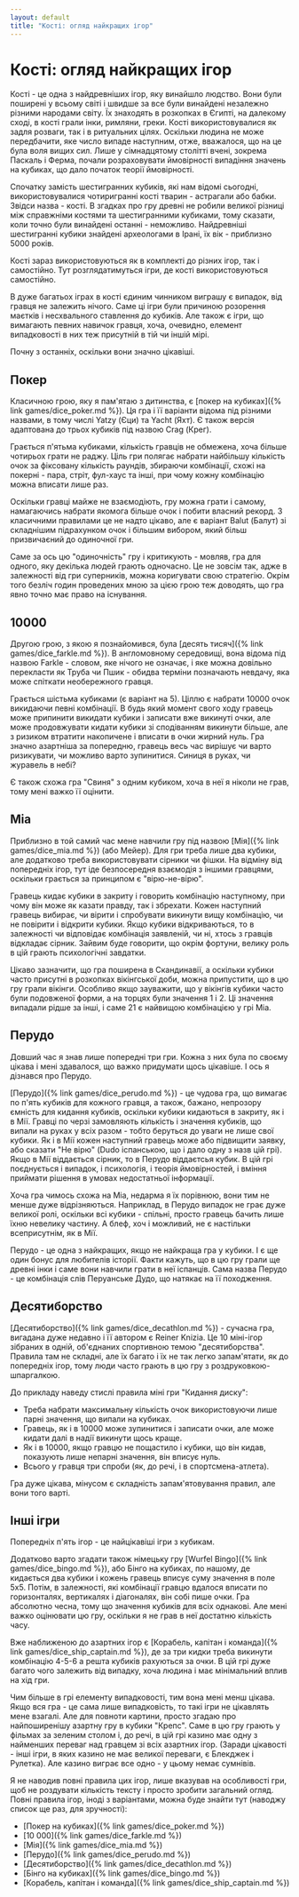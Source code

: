 ```yaml
---
layout: default
title: "Кості: огляд найкращих ігор"
---
```

# Кості: огляд найкращих ігор

Кості - це одна з найдревніших ігор, яку винайшло людство. 
Вони були поширені у всьому світі і швидше за все були винайдені незалежно різними народами світу. 
Їх знаходять в розкопках в Єгипті, на далекому сході, в кості грали інки, римляни, греки. 
Кості використовувалися як задля розваги, так і в ритуальних цілях. 
Оскільки людина не може передбачити, яке число випаде наступним, отже, вважалося, що на це була воля вищих сил.
Лише у сімнадцятому столітті вчені, зокрема Паскаль і Ферма, почали розраховувати ймовірності випадіння значень на кубиках, що дало початок теорії ймовірності.

Спочатку замість шестигранних кубиків, які нам відомі сьогодні, використовувалися чотиригранні кості тварин - астрагали або бабки.
Звідси назва - кості. 
В згадках про гру древні не робили великої різниці між справжніми костями та шестигранними кубиками, тому сказати, коли точно були винайдені останні - неможливо. 
Найдревніші шестигранні кубики знайдені археологами в Ірані, їх вік - приблизно 5000 років.

Кості зараз використовуються як в комплекті до різних ігор, так і самостійно. 
Тут розглядатимуться ігри, де кості використовуються самостійно. 

В дуже багатьох іграх в кості єдиним чинником виграшу є випадок, від гравця не залежить нічого.
Саме ці ігри були причиною розорення маєтків і несхвального ставлення до кубиків.
Але також є ігри, що вимагають певних навичок гравця, хоча, очевидно, елемент випадковості в них теж присутній в тій чи іншій мірі.

Почну з останніх, оскільки вони значно цікавіші.

## Покер

Класичною грою, яку я пам'ятаю з дитинства, є [покер на кубиках]({% link games/dice_poker.md %}).
Ця гра і її варіанти відома під різними назвами, в тому числі Yatzy (Єци) та Yacht (Яхт).
Є також версія адаптована до трьох кубиків під назвою Crag (Крег).

Грається п'ятьма кубиками, кількість гравців не обмежена, хоча більше чотирьох грати не раджу.
Ціль гри полягає набрати найбільшу кількість очок за фіксовану кількість раундів, збираючи комбінації, схожі на покерні - пара, стріт, фул-хаус та інші, при чому кожну комбінацію можна вписати лише раз.

Оскільки гравці майже не взаємодіють, гру можна грати і самому, намагаючись набрати якомога більше очок і побити власний рекорд.
З класичними правилами це не надто цікаво, але є варіант Balut (Балут) зі складнішим підрахунком очок і більшим вибором, який більш призвичаєний до одиночної гри.

Саме за ось цю "одиночність" гру і критикують - мовляв, гра для одного, яку декілька людей грають одночасно.
Це не зовсім так, адже в залежності від гри суперників, можна коригувати свою стратегію.
Окрім того безліч годин проведених мною за цією грою теж доводять, що гра явно точно має право на існування.

## 10000

Другою грою, з якою я познайомився, була [десять тисяч]({% link games/dice_farkle.md %}).
В англомовному середовищі, вона відома під назвою Farkle - словом, яке нічого не означає, і яке можна довільно перекласти як Труба чи Пшик - обидва терміни позначають невдачу, яка може спіткати необережного гравця.

Грається шістьма кубиками (є варіант на 5).
Ціллю є набрати 10000 очок викидаючи певні комбінації. В будь який момент свого ходу гравець може припинити викидати кубики і записати вже викинуті очки, але може продовжувати кидати кубики зі сподіванням викинути більше, але з ризиком втратити накопичене і вписати в очки жирний нуль.
Гра значно азартніша за попередню, гравець весь час вирішує чи варто ризикувати, чи можливо варто зупинитися.
Синиця в руках, чи журавель в небі?

Є також схожа гра "Свиня" з одним кубиком, хоча в неї я ніколи не грав, тому мені важко її оцінити.

## Міа

Приблизно в той самий час мене навчили гру під назвою [Мія]({% link games/dice_mia.md %}) (або Мейер).
Для гри треба лише два кубики, але додатково треба використовувати сірники чи фішки.
На відміну від попередніх ігор, тут іде безпосередня взаємодія з іншими гравцями, оскільки грається за принципом є "вірю-не-вірю".

Гравець кидає кубики в закриту і говорить комбінацію наступному, при чому він може як казати правду, так і збрехати.
Кожен наступний гравець вибирає, чи вірити і спробувати викинути вищу комбінацію, чи не повірити і відкрити кубики.
Якщо кубики відкриваються, то в залежності чи відповідає комбінація заявленій, чи ні, хтось з гравців відкладає сірник.
Зайвим буде говорити, що окрім фортуни, велику роль в цій грають психологічні завдатки.

Цікаво зазначити, що гра поширена в Скандинавії, а оскільки кубики часто присутні в розкопках вікінгської доби, можна припустити, що в цю гру грали вікінги.
Особливо якщо зауважити, що у вікінгів кубики часто були подовженої форми, а на торцях були значення 1 і 2.
Ці значення випадали рідше за інші, і саме 21 є найвищою комбінацією у грі Міа.

## Перудо

Довший час я знав лише попередні три гри.
Кожна з них була по своєму цікава і мені здавалося, що важко придумати щось цікавіше.
І ось я дізнався про Перудо.

[Перудо]({% link games/dice_perudo.md %}) - це чудова гра, що вимагає по п'ять кубиків для кожного гравця, а також, бажано, непрозору ємність для кидання кубиків, оскільки кубики кидаються в закриту, як і в Мії.
Гравці по черзі замовляють кількість і значення кубиків, що випали на руках у всіх разом - тобто беруться до уваги не лише свої кубики.
Як і в Мії кожен наступний гравець може або підвищити заявку, або сказати "Не вірю" (Dudo іспанською, що і дало одну з назв цій грі).
Якщо в Мії віддається сірник, то в Перудо віддаєтсья кубик.
В цій грі поєднується і випадок, і психологія, і теорія ймовірностей, і вміння приймати рішення в умовах недостатньої інформації.

Хоча гра чимось схожа на Міа, недарма я їх порівнюю, вони тим не менше дуже відрізняються.
Наприклад, в Перудо випадок не грає дуже великої ролі, оскільки всі кубики - спільні, просто гравець бачить лише їхню невелику частину.
А блеф, хоч і можливий, не є настільки всеприсутнім, як в Мії.

Перудо - це одна з найкращих, якщо не найкраща гра у кубики.
І є ще один бонус для любителів історії.
Факти кажуть, що в цю гру грали ще древні інки і саме вони навчили грати в неї іспанців.
Сама назва Перудо - це комбінація слів Перуанське Дудо, що натякає на її походження.

## Десятиборство

[Десятиборство]({% link games/dice_decathlon.md %}) - сучасна гра, вигадана дуже недавно і її автором є Reiner Knizia.
Це 10 міні-ігор зібраних в одній, об'єднаних спортивною темою "десятиборства".
Правила там не складні, але їх багато і їх не так легко запам'ятати, як до попередніх ігор, тому люди часто грають в цю гру з роздруковкою-шпаргалкою.

До прикладу наведу стислі правила міні гри "Кидання диску":

 - Треба набрати максимальну кількість очок використовуючи лише парні значення, що випали на кубиках. 
 - Гравець, як і в 10000 може зупинитися і записати очки, але може кидати далі в надії викинути щось краще. 
 - Як і в 10000, якщо гравцю не пощастило і кубики, що він кидав, показують лише непарні значення, він вписує нуль.
 - Всього у гравця три спроби (як, до речі, і в спортсмена-атлета).

Гра дуже цікава, мінусом є складність запам'ятовування правил, але вони того варті.

## Інші ігри

Попередніх п'ять ігор - це найцікавіші ігри з кубикам. 

Додатково варто згадати також німецьку гру [Wurfel Bingo]({% link games/dice_bingo.md %}), або Бінго на кубиках, по нашому, де кидається два кубики і кожень гравець вписує суму значення в поле 5х5.
Потім, в залежності, які комбінації гравцю вдалося вписати по горизонталях, вертикалях і діагоналях, він собі пише очки.
Гра абсолютно чесна, тому що значення кубиків для всіх однакові.
Але мені важко оцінювати цю гру, оскільки я не грав в неї достатню кількість часу.

Вже наближеною до азартних ігор є [Корабель, капітан і команда]({% link games/dice_ship_captain.md %}), де за три кидки треба викинути комбінацію 4-5-6 а решта кубиків рахуються за очки.
В цій грі дуже багато чого залежить від випадку, хоча людина і має мінімальний вплив на хід гри. 

Чим більше в грі елементу випадковості, тим вона мені менш цікава.
Якщо вся гра - це сама лише випадковість, то такі ігри не цікавлять мене взагалі.
Але для повноти картини, просто згадаю про найпоширенішу азартну гру в кубики "Крепс".
Саме в цю гру грають у фільмах за зеленим столом і, до речі, в цій грі казино має одну з найменших переваг над гравцем зі всіх азартних ігор.
(Заради цікавості - інші ігри, в яких казино не має великої переваги, є Блекджек і Рулетка).
Але казино виграє все одно - у цьому немає сумнівів.

Я не наводив повні правила цих ігор, лише вказував на особливості гри, щоб не роздувати кількість тексту і просто зробити загальний огляд.
Повні правила ігор, іноді з варіантами, можна буде знайти тут (наводжу список ще раз, для зручності):
 
 - [Покер на кубиках]({% link games/dice_poker.md %})
 - [10 000]({% link games/dice_farkle.md %})
 - [Мія]({% link games/dice_mia.md %})
 - [Перудо]({% link games/dice_perudo.md %})
 - [Десятиборство]({% link games/dice_decathlon.md %})
 - [Бінго на кубиках]({% link games/dice_bingo.md %})
 - [Корабель, капітан і команда]({% link games/dice_ship_captain.md %})
 